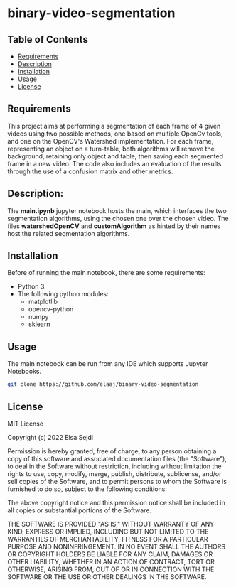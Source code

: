 # binary-video-segmentation

## Table of Contents

- [Requirements](#Requirements)
- [Description](#Description)
- [Installation](#Installation)
- [Usage](#usage)
- [License](#license)


## Requirements

This project aims at performing a segmentation of each frame of 4 given videos using two possible methods, one based on multiple OpenCv tools, and one on the OpenCV's Watershed implementation.
For each frame, representing an object on a turn-table, both algorithms will remove the background, retaining only object and table, then saving each segmented frame in a new video.
The code also includes an evaluation of the results through the use of a confusion matrix and other metrics.

## Description:

The **main.ipynb** jupyter notebook hosts the main, which interfaces the two segmentation algorithms, using the chosen one over the chosen video.
The files **watershedOpenCV** and **customAlgorithm** as hinted by their names host the related segmentation algorithms.

## Installation

Before of running the main notebook, there are some requirements:

- Python 3.
- The following python modules:
  - matplotlib
  - opencv-python
  - numpy
  - sklearn

## Usage

The main notebook can be run from any IDE which supports Jupyter Notebooks.



```bash
git clone https://github.com/elaaj/binary-video-segmentation
```


## License

MIT License

Copyright (c) 2022 Elsa Sejdi

Permission is hereby granted, free of charge, to any person obtaining a copy of this software and associated documentation files (the "Software"), to deal in the Software without restriction, including without limitation the rights to use, copy, modify, merge, publish, distribute, sublicense, and/or sell copies of the Software, and to permit persons to whom the Software is furnished to do so, subject to the following conditions:

The above copyright notice and this permission notice shall be included in all copies or substantial portions of the Software.

THE SOFTWARE IS PROVIDED "AS IS," WITHOUT WARRANTY OF ANY KIND, EXPRESS OR IMPLIED, INCLUDING BUT NOT LIMITED TO THE WARRANTIES OF MERCHANTABILITY, FITNESS FOR A PARTICULAR PURPOSE AND NONINFRINGEMENT. IN NO EVENT SHALL THE AUTHORS OR COPYRIGHT HOLDERS BE LIABLE FOR ANY CLAIM, DAMAGES OR OTHER LIABILITY, WHETHER IN AN ACTION OF CONTRACT, TORT OR OTHERWISE, ARISING FROM, OUT OF OR IN CONNECTION WITH THE SOFTWARE OR THE USE OR OTHER DEALINGS IN THE SOFTWARE.
